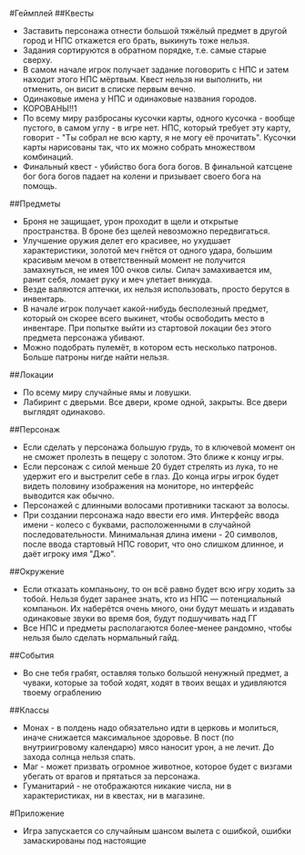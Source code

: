 #Геймплей
##Квесты
* Заставить персонажа отнести большой тяжёлый предмет в другой город и НПС откажется его брать, выкинуть тоже нельзя.
* Задания сортируются в обратном порядке, т.е. самые старые сверху.
* В самом начале игрок получает задание поговорить с НПС и затем находит этого НПС мёртвым. Квест нельзя ни выполнить, ни отменить, он висит в списке первым вечно.
* Одинаковые имена у НПС и одинаковые названия городов.
* КОРОВАНЫ!!1
* По всему миру разбросаны кусочки карты, одного кусочка - вообще пустого, в самом углу - в игре нет. НПС, который требует эту карту, говорит - "Ты собрал не всю карту, я не могу её прочитать". Кусочки карты нарисованы так, что их можно собрать множеством комбинаций.
* Финальный квест - убийство бога бога богов. В финальной катсцене бог бога богов падает на колени и призывает своего бога на помощь.

##Предметы
* Броня не защищает, урон проходит в щели и открытые пространства. В броне без щелей невозможно передвигаться.
* Улучшение оружия делет его красивее, но ухудшает характеристики, золотой меч гнётся от одного удара, большим красивым мечом в ответственный момент не получится замахнуться, не имея 100 очков силы. Силач замахивается им, ранит себя, ломает руку и меч улетает вникуда.
* Везде валяются аптечки, их нельзя использовать, просто берутся в инвентарь.
* В начале игрок получает какой-нибудь бесполезный предмет, который он скорее всего выкинет, чтобы освободить место в инвентаре. При попытке выйти из стартовой локации без этого предмета персонажа убивают.
* Можно подобрать пулемёт, в котором есть несколько патронов. Больше патроны нигде найти нельзя.

##Локации
* По всему миру случайные ямы и ловушки.
* Лабиринт с дверьми. Все двери, кроме одной, закрыты. Все двери выглядят одинаково.

##Персонаж
* Если сделать у персонажа большую грудь, то в ключевой момент он не сможет пролезть в пещеру с золотом. Это ближе к концу игры.
* Если персонаж с силой меньше 20 будет стрелять из лука, то не удержит его и выстрелит себе в глаз. До конца игры игрок будет видеть половину изображения на мониторе, но интерфейс выводится как обычно.
* Персонажей с длинными волосами противники таскают за волосы.
* При создании персонажа надо ввести его имя. Интерфейс ввода имени - колесо с буквами, расположенными в случайной последовательности. Минимальная длина имени - 20 символов, после ввода стартовый НПС говорит, что оно слишком длинное, и даёт игроку имя "Джо".

##Окружение
* Если отказать компаньону, то он всё равно будет всю игру ходить за тобой. Нельзя будет заранее знать, кто из НПС — потенциальный компаньон. Их наберётся очень много, они будут мешать и издавать одинаковые звуки во время боя, будут подшучивать над ГГ
* Все НПС и предметы располагаются более-менее рандомно, чтобы нельзя было сделать нормальный гайд.

##События
* Во сне тебя грабят, оставляя только большой ненужный предмет, а чуваки, которые за тобой ходят, ходят в твоих вещах и удивляются твоему ограблению

##Классы
* Монах - в полдень надо обязательно идти в церковь и молиться, иначе снижается максимальное здоровье. В пост (по внутриигровому календарю) мясо наносит урон, а не лечит. До захода солнца нельзя спать.
* Маг - может призвать огромное животное, которое будет с визгами убегать от врагов и прятаться за персонажа.
* Гуманитарий - не отображаются никакие числа, ни в характеристиках, ни в квестах, ни в магазине.


#Приложение
* Игра запускается со случайным шансом вылета с ошибкой, ошибки замаскированы под настоящие












